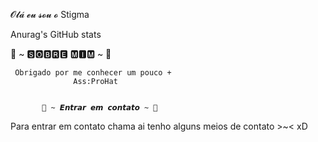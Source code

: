 𝓞𝓵𝓪́ 𝓮𝓾 𝓼𝓸𝓾 𝓸 Stigma

<script src="https://tryhackme.com/badge/318929"></script>

Anurag's GitHub stats

🦊 ~ 🆂🅾🅱🆁🅴 🅼🅸🅼 ~ 🦊

     Obrigado por me conhecer um pouco +
                  Ass:ProHat


           📝 ~ 𝙀𝙣𝙩𝙧𝙖𝙧 𝙚𝙢 𝙘𝙤𝙣𝙩𝙖𝙩𝙤 ~ 📝

Para entrar em contato chama ai
tenho alguns meios de contato >~< xD

 

